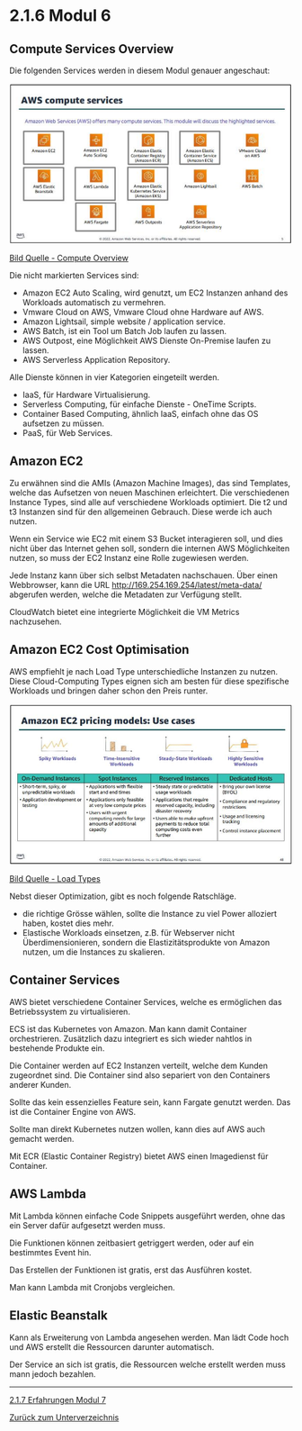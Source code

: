 # 2.1.6 Modul 6

## Compute Services Overview

Die folgenden Services werden in diesem Modul genauer angeschaut:

![Compute Overview](../../Ressourcen/Bilder/AWS_Bilder/compute_services/overview.jpg)

[Bild Quelle - Compute Overview](../../Anhang/quellen.md#compute-overview)

Die nicht markierten Services sind:

- Amazon EC2 Auto Scaling, wird genutzt, um EC2 Instanzen anhand des Workloads automatisch zu vermehren.
- Vmware Cloud on AWS, Vmware Cloud ohne Hardware auf AWS.
- Amazon Lightsail, simple website / application service.
- AWS Batch, ist ein Tool um Batch Job laufen zu lassen.
- AWS Outpost, eine Möglichkeit AWS Dienste On-Premise laufen zu lassen.
- AWS Serverless Application Repository.

Alle Dienste können in vier Kategorien eingeteilt werden.

- IaaS, für Hardware Virtualisierung.
- Serverless Computing, für einfache Dienste - OneTime Scripts.
- Container Based Computing, ähnlich IaaS, einfach ohne das OS aufsetzen zu müssen.
- PaaS, für Web Services.

## Amazon EC2

Zu erwähnen sind die AMIs (Amazon Machine Images), das sind Templates, welche das Aufsetzen von neuen Maschinen erleichtert.
Die verschiedenen Instance Types, sind alle auf verschiedene Workloads optimiert. Die t2 und t3 Instanzen sind für den allgemeinen Gebrauch.
Diese werde ich auch nutzen.

Wenn ein Service wie EC2 mit einem S3 Bucket interagieren soll, und dies nicht über das Internet gehen soll, sondern die internen AWS Möglichkeiten nutzen, so muss der EC2 Instanz eine Rolle zugewiesen werden.

Jede Instanz kann über sich selbst Metadaten nachschauen. Über einen Webbrowser, kann die URL <http://169.254.169.254/latest/meta-data/> abgerufen werden, welche die Metadaten zur Verfügung stellt.

CloudWatch bietet eine integrierte Möglichkeit die VM Metrics nachzusehen.

## Amazon EC2 Cost Optimisation

AWS empfiehlt je nach Load Type unterschiedliche Instanzen zu nutzen.
Diese Cloud-Computing Types eignen sich am besten für diese spezifische Workloads und bringen daher schon den Preis runter.

![Load Types](../../Ressourcen/Bilder/AWS_Bilder/compute_services/load_types.jpg)

[Bild Quelle - Load Types](../../Anhang/quellen.md#load-types)

Nebst dieser Optimization, gibt es noch folgende Ratschläge.

- die richtige Grösse wählen, sollte die Instance zu viel Power alloziert haben, kostet dies mehr.
- Elastische Workloads einsetzen, z.B. für Webserver nicht Überdimensionieren, sondern die Elastizitätsprodukte von Amazon nutzen, um die Instances zu skalieren.

## Container Services

AWS bietet verschiedene Container Services, welche es ermöglichen das Betriebssystem zu virtualisieren.

ECS ist das Kubernetes von Amazon. Man kann damit Container orchestrieren. Zusätzlich dazu integriert es sich wieder nahtlos in bestehende Produkte ein.

Die Container werden auf EC2 Instanzen verteilt, welche dem Kunden zugeordnet sind. Die Container sind also separiert von den Containers anderer Kunden.

Sollte das kein essenzielles Feature sein, kann Fargate genutzt werden. Das ist die Container Engine von AWS.

Sollte man direkt Kubernetes nutzen wollen, kann dies auf AWS auch gemacht werden.

Mit ECR (Elastic Container Registry) bietet AWS einen Imagedienst für Container.

## AWS Lambda

Mit Lambda können einfache Code Snippets ausgeführt werden, ohne das ein Server dafür aufgesetzt werden muss.

Die Funktionen können zeitbasiert getriggert werden, oder auf ein bestimmtes Event hin.

Das Erstellen der Funktionen ist gratis, erst das Ausführen kostet.

Man kann Lambda mit Cronjobs vergleichen.

## Elastic Beanstalk

Kann als Erweiterung von Lambda angesehen werden. Man lädt Code hoch und AWS erstellt die Ressourcen darunter automatisch.

Der Service an sich ist gratis, die Ressourcen welche erstellt werden muss mann jedoch bezahlen.

-----

[2.1.7 Erfahrungen Modul 7](./modul7.md)

[Zurück zum Unterverzeichnis](../README.md)
